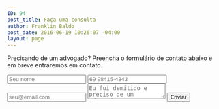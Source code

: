 ```yaml
---
ID: 94
post_title: Faça uma consulta
author: Franklin Baldo
post_date: 2016-06-19 10:26:07 -04:00
layout: page
---
```


Precisando de um advogado? Preencha o formulário de contato abaixo e em breve entraremos em contato.

<form method="POST" action="http://formspree.io/advocacia@baldoequeiroz.com.br">
  <input type="text" name="nome" placeholder="Seu nome">
  <input type="text" name="telefone" placeholder="69 98415-4343">
  <input type="email" name="email" placeholder="seu@email.com">
  <textarea name="message" placeholder="Eu fui demitido e preciso de um advogado"></textarea>
  <button type="submit">Enviar</button>
</form>
